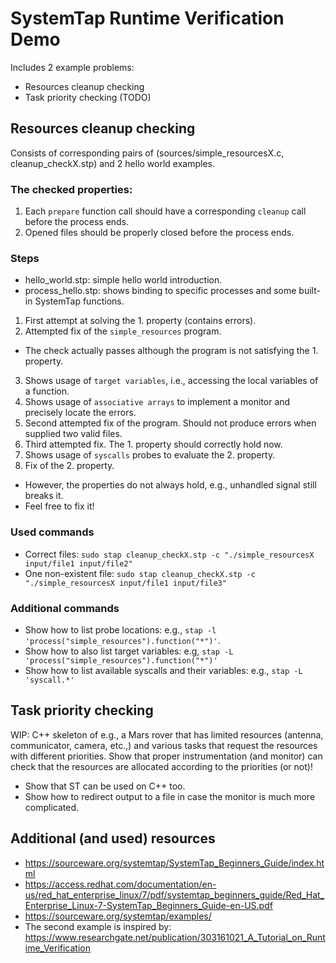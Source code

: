 SystemTap Runtime Verification Demo
===================================

Includes 2 example problems: 
 - Resources cleanup checking
 - Task priority checking (TODO)


Resources cleanup checking
--------------------------

Consists of corresponding pairs of (sources/simple_resourcesX.c, cleanup_checkX.stp)
and 2 hello world examples.

### The checked properties:
1. Each `prepare` function call should have a corresponding `cleanup` call before the process ends.
2. Opened files should be properly closed before the process ends.

### Steps
* hello_world.stp: simple hello world introduction.
* process_hello.stp: shows binding to specific processes and some built-in SystemTap functions.
1. First attempt at solving the 1. property (contains errors).
2. Attempted fix of the `simple_resources` program.
 * The check actually passes although the program is not satisfying the 1. property.
3. Shows usage of `target variables`, i.e., accessing the local variables of a function.
4. Shows usage of `associative arrays` to implement a monitor and precisely locate the errors.
5. Second attempted fix of the program. Should not produce errors when supplied two valid files.
6. Third attempted fix. The 1. property should correctly hold now.
7. Shows usage of `syscalls` probes to evaluate the 2. property.
8. Fix of the 2. property.
 * However, the properties do not always hold, e.g., unhandled signal still breaks it.
 * Feel free to fix it!

### Used commands
* Correct files: `sudo stap cleanup_checkX.stp -c "./simple_resourcesX input/file1 input/file2"`
* One non-existent file: `sudo stap cleanup_checkX.stp -c "./simple_resourcesX input/file1 input/file3"`

### Additional commands
* Show how to list probe locations: e.g., `stap -l 'process("simple_resources").function("*")'`.
* Show how to also list target variables: e.g, `stap -L 'process("simple_resources").function("*")'`
* Show how to list available syscalls and their variables: e.g., `stap -L 'syscall.*'` 


Task priority checking
----------------------

WIP: C++ skeleton of e.g., a Mars rover that has limited resources (antenna, communicator, camera, etc.,)
and various tasks that request the resources with different priorities. Show that proper instrumentation
(and monitor) can check that the resources are allocated according to the priorities (or not)!
* Show that ST can be used on C++ too.
* Show how to redirect output to a file in case the monitor is much more complicated. 


Additional (and used) resources
-------------------------------
* https://sourceware.org/systemtap/SystemTap_Beginners_Guide/index.html
* https://access.redhat.com/documentation/en-us/red_hat_enterprise_linux/7/pdf/systemtap_beginners_guide/Red_Hat_Enterprise_Linux-7-SystemTap_Beginners_Guide-en-US.pdf
* https://sourceware.org/systemtap/examples/
* The second example is inspired by: https://www.researchgate.net/publication/303161021_A_Tutorial_on_Runtime_Verification